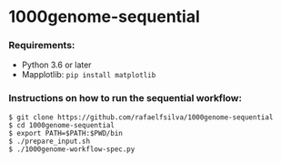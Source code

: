 # 1000genome-sequential

### Requirements:
- Python 3.6 or later
- Mapplotlib: `pip install matplotlib`

### Instructions on how to run the sequential workflow:
```
$ git clone https://github.com/rafaelfsilva/1000genome-sequential
$ cd 1000genome-sequential
$ export PATH=$PATH:$PWD/bin
$ ./prepare_input.sh
$ ./1000genome-workflow-spec.py
```
